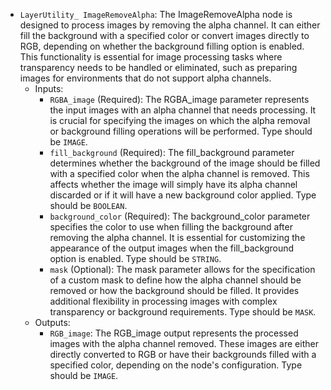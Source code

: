 - `LayerUtility_ ImageRemoveAlpha`: The ImageRemoveAlpha node is designed to process images by removing the alpha channel. It can either fill the background with a specified color or convert images directly to RGB, depending on whether the background filling option is enabled. This functionality is essential for image processing tasks where transparency needs to be handled or eliminated, such as preparing images for environments that do not support alpha channels.
    - Inputs:
        - `RGBA_image` (Required): The RGBA_image parameter represents the input images with an alpha channel that needs processing. It is crucial for specifying the images on which the alpha removal or background filling operations will be performed. Type should be `IMAGE`.
        - `fill_background` (Required): The fill_background parameter determines whether the background of the image should be filled with a specified color when the alpha channel is removed. This affects whether the image will simply have its alpha channel discarded or if it will have a new background color applied. Type should be `BOOLEAN`.
        - `background_color` (Required): The background_color parameter specifies the color to use when filling the background after removing the alpha channel. It is essential for customizing the appearance of the output images when the fill_background option is enabled. Type should be `STRING`.
        - `mask` (Optional): The mask parameter allows for the specification of a custom mask to define how the alpha channel should be removed or how the background should be filled. It provides additional flexibility in processing images with complex transparency or background requirements. Type should be `MASK`.
    - Outputs:
        - `RGB_image`: The RGB_image output represents the processed images with the alpha channel removed. These images are either directly converted to RGB or have their backgrounds filled with a specified color, depending on the node's configuration. Type should be `IMAGE`.
